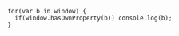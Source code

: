 


```
for(var b in window) { 
  if(window.hasOwnProperty(b)) console.log(b); 
}
```
<!--stackedit_data:
eyJoaXN0b3J5IjpbMTY1Njk3NTI4M119
-->